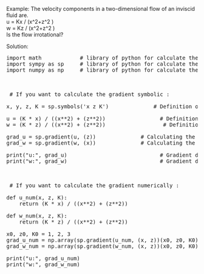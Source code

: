 Example: The velocity components in a two-dimensional flow of an inviscid fluid are.  <br />
                                u = Kx / (x^2+z^2 ) <br />
                                w = Kz / (x^2+z^2 ) <br />
Is the flow irrotational?
<br />

Solution: 
         
<pre>
import math            # library of python for calculate the calculation of below 
import sympy as sp     # library of python for calculate the calculation of below
import numpy as np     # library of python for calculate the calculation of below


  
 # If you want to calculate the gradient symbolic :
  
x, y, z, K = sp.symbols('x z K')              # Definition of symbolic variables

u = (K * x) / ((x**2) + (z**2))                 # Definition of functions
w = (K * z) / ((x**2) + (z**2))                  # Definition of functions

grad_u = sp.gradient(u, (z))              # Calculating the gradient symbolically
grad_w = sp.gradient(w, (x))              # Calculating the gradient symbolically

print("u:", grad_u)                             # Gradient display
print("w:", grad_w)                             # Gradient display

  

 # If you want to calculate the gradient numerically :
  
def u_num(x, z, K):
    return (K * x) / ((x**2) + (z**2))

def w_num(x, z, K):
    return (K * z) / ((x**2) + (z**2))

x0, z0, K0 = 1, 2, 3
grad_u_num = np.array(sp.gradient(u_num, (x, z))(x0, z0, K0))
grad_w_num = np.array(sp.gradient(w_num, (x, z))(x0, z0, K0))

print("u:", grad_u_num)
print("w:", grad_w_num)

